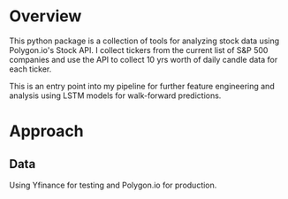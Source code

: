 # Overview

This python package is a collection of tools for analyzing stock data using Polygon.io's Stock API.  I collect tickers from the current list of S&P 500 companies and use the API to collect 10 yrs worth of daily candle data for each ticker.   

This is an entry point into my pipeline for further feature engineering and analysis using LSTM models for walk-forward predictions. 


# Approach

## Data
Using Yfinance for testing and Polygon.io for production.



